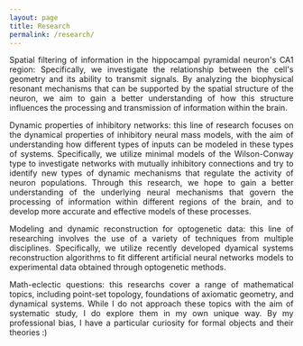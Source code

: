 ```yaml
---
layout: page
title: Research
permalink: /research/
---
```


<p style="text-align:justify;"> Spatial filtering of information in the hippocampal pyramidal neuron's CA1 region:  Specifically, we investigate the relationship between the cell's geometry and its ability to transmit signals. By analyzing the biophysical resonant mechanisms that can be supported by the spatial structure of the neuron, we aim to gain a better understanding of how this structure influences the processing and transmission of information within the brain. </p>

<p style="text-align:justify;">Dynamic properties of inhibitory networks: this line of research focuses on the dynamical properties of inhibitory neural mass models, with the aim of understanding how different types of inputs can be modeled in these types of systems. Specifically, we utilize minimal models of the Wilson-Conway type to investigate networks with mutually inhibitory connections and try to identify new types of dynamic mechanisms that regulate the activity of neuron populations. Through this research, we hope to gain a better understanding of the underlying neural mechanisms that govern the processing of information within different regions of the brain, and to develop more accurate and effective models of these processes.</p>

<p style="text-align:justify;">Modeling and dynamic reconstruction for optogenetic data: this line of researching involves the use of a variety of techniques from multiple disciplines. Specifically, we utilize recently developed dyamical systems reconstruction algorithms to fit different artificial neural networks models to experimental data obtained through optogenetic methods.</p>

<p style="text-align:justify;">Math-eclectic questions: this researchs cover a range of mathematical topics, including point-set topology, foundations of axiomatic geometry, and dynamical systems. While I do not approach these topics with the aim of systematic study, I do explore them in my own unique way. By my professional bias, I have a particular curiosity for formal objects and their theories :)</p>

